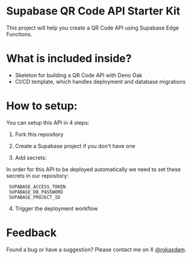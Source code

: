 # Supabase QR Code API Starter Kit
This project will help you create a QR Code API using Supabase Edge Functions.

# What is included inside?

- Skeleton for building a QR Code API with Deno Oak
- CI/CD template, which handles deployment and database migrations

# How to setup:

You can setup this API in 4 steps:

1. Fork this repository
   
2. Create a Supabase project if you don't have one
   
3. Add secrets:
   
In order for this API to be deployed automatically we need to set these secrets in our repository:
```
 SUPABASE_ACCESS_TOKEN
 SUPABASE_DB_PASSWORD
 SUPABASE_PROJECT_ID
```
4. Trigger the deployment workflow

# Feedback
Found a bug or have a suggestion? Please contact me on X [@rokasdam](https://twitter.com/rokasdam).
